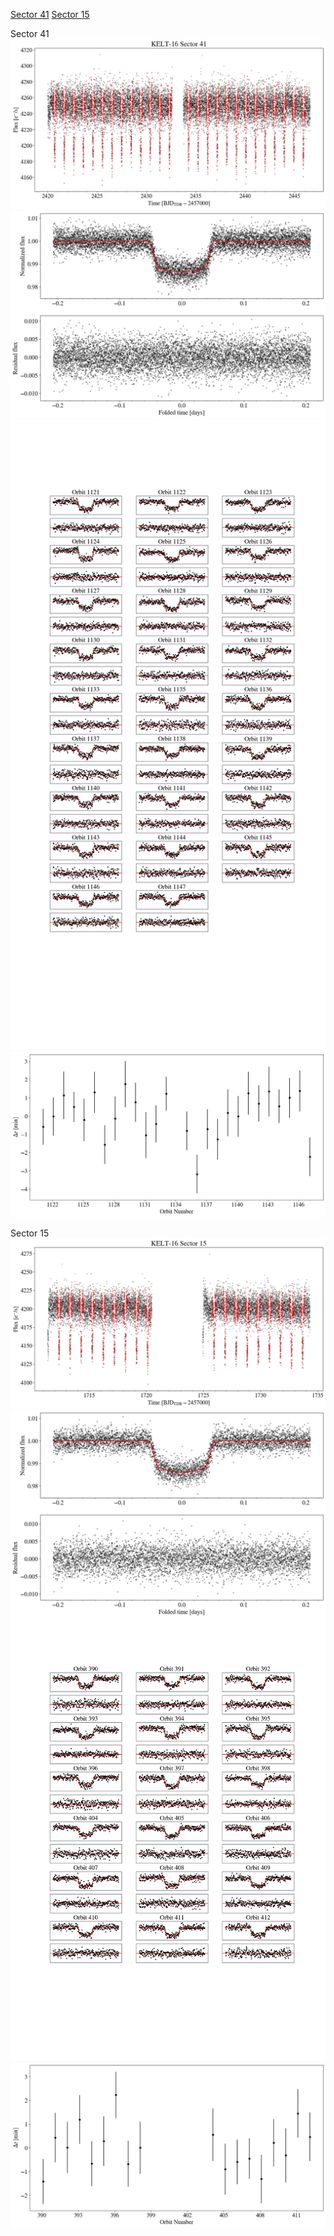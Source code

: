 [Sector 41](#sector41)
[Sector 15](#sector15)

<a name = "sector41"></a>
Sector 41
![alt text](/tt/KELT-16_Sector_41/KELT-16_Sector_41_a_TimeSeries.png)
![alt text](/tt/KELT-16_Sector_41/KELT-16_Sector_41_b_FoldedLightCurve.png)
![alt text](/tt/KELT-16_Sector_41/KELT-16_Sector_41_b_IndividualTransitsWithFit.png)
![alt text](/tt/KELT-16_Sector_41/KELT-16_Sector_41_c_TimingResiduals.png)

<a name = "sector15"></a>
Sector 15
![alt text](/tt/KELT-16_Sector_15/KELT-16_Sector_15_a_TimeSeries.png)
![alt text](/tt/KELT-16_Sector_15/KELT-16_Sector_15_b_FoldedLightCurve.png)
![alt text](/tt/KELT-16_Sector_15/KELT-16_Sector_15_b_IndividualTransitsWithFit.png)
![alt text](/tt/KELT-16_Sector_15/KELT-16_Sector_15_c_TimingResiduals.png)


